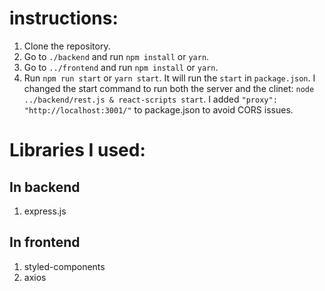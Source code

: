 # instructions:

1. Clone the repository.
2. Go to `./backend` and run `npm install` or `yarn`.
3. Go to `../frontend` and run `npm install` or `yarn`.
4. Run `npm run start` or `yarn start`. It will run the `start` in `package.json`. I changed the start command to run both the server and the clinet: `node ../backend/rest.js & react-scripts start`. I added `"proxy": "http://localhost:3001/"` to package.json to avoid CORS issues.

# Libraries I used:

## In backend

1. express.js

## In frontend

1. styled-components
2. axios
